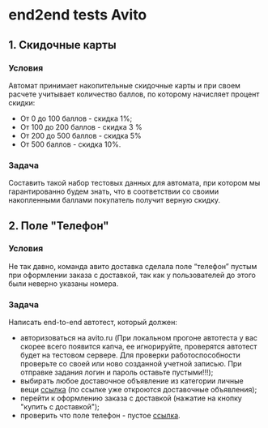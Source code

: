 # end2end tests Avito

## 1. Скидочные карты

### Условия

Автомат принимает накопительные скидочные карты и при своем расчете учитывает количество баллов, по которому начисляет процент скидки:
* От 0 до 100 баллов - скидка 1%;
* От 100 до 200 баллов - скидка 3 %
* От 200 до 500 баллов - скидка 5%
* От 500 баллов - скидка 10%.

### Задача

Составить такой набор тестовых данных для автомата, при котором мы гарантированно будем знать, что в соответствии со своими накопленными баллами покупатель получит верную скидку.

## 2. Поле "Телефон"

### Условия

Не так давно, команда авито доставка сделала поле “телефон” пустым при оформлении заказа с доставкой, так как у пользователей до этого были неверно указаны номера.

### Задача

Написать end-to-end автотест, который должен:
* авторизоваться на avito.ru (При локальном прогоне автотеста у вас скорее всего появится капча, ее игнорируйте, проверятся автотест будет на тестовом сервере. Для проверки работоспособности проверьте со своей или ново созданной учетной записью. При отправке задания логин и пароль оставьте пустыми!!!);
* выбирать любое доставочное объявление из категории личные вещи [ссылка](https://www.avito.ru/sochi/lichnye_veschi?cd=1&d=1) (по ссылке уже откроются доставочные объявления);
* перейти к оформлению заказа с доставкой (нажатие на кнопку "купить с доставкой");
* проверить что поле телефон - пустое [ссылка](https://yadi.sk/i/NabEqzg2AVoMdA).

